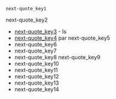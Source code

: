 ```ngMeta
next-quote_key1
```

next-quote_key2
- [next-quote_key3](https://`code`pen.io/navgurukul/full/qqyeQW) - Is
- [next-quote_key4](http://navgurukul.org/`files`/quotesarray.js) par 
next-quote_key5
- next-quote_key6
- next-quote_key7
- next-quote_key8
next-quote_key9
- next-quote_key10
- next-quote_key11
- next-quote_key12
- next-quote_key13
- next-quote_key14
